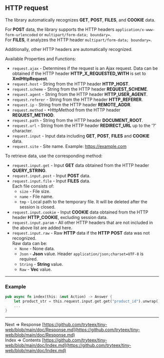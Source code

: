 ## HTTP request
The library automatically recognizes __GET__, __POST__, __FILES__, and __COOKIE__ data.

For __POST__ data, the library supports the HTTP headers `application/x-www-form-urlencoded` or `multipart/form-data; boundary=`.  
For __FILES__, it analyzes the HTTP header `multipart/form-data; boundary=`.

Additionally, other HTTP headers are automatically recognized.

Available Properties and Functions:
* `request.ajax` - Determines if the request is an Ajax request. Data can be obtained if the HTTP header __HTTP_X_REQUESTED_WITH__ is set to __XmlHttpRequest__.
* `request.host` - String from the HTTP header __HTTP_HOST__. 
* `request.scheme` - String from the HTTP header __REQUEST_SCHEME__.
* `request.agent` - String from the HTTP header __HTTP_USER_AGENT__.
* `request.referer` - String from the HTTP header __HTTP_REFERER__.
* `request.ip` - String from the HTTP header __REMOTE_ADDR__.
* `request.method` - *HttpMethod from the HTTP header __REQUEST_METHOD__.
* `request.path` - String from the HTTP header __DOCUMENT_ROOT__.
* `request.url` - String from the HTTP header __REDIRECT_URL__ up to the '?' character.
* `request.input` -  Input data including __GET__, __POST__, __FILES__ and __COOKIE__ data.
* `request.site` -  Site name. Example: https://example.com

To retrieve data, use the corresponding method:
* `request.input.get` - Input __GET__ data obtained from the HTTP header __QUERY_STRING__.
* `request.input.post` - Input  __POST__ data.
* `request.input.file` - Input  __FILES__ data.  
Each file consists of:
  * `size` - File size.
  * `name` - File name.
  * `tmp` - Local path to the temporary file. It will be deleted after the session is closed.
* `request.input.cookie` - Input __COOKIE__ data obtained from the HTTP header __HTTP_COOKIE__, excluding session data.
* `request.input.param` - All other HTTP headers that are not included in the above list are added here.
* `request.input.raw` - Raw __HTTP__ data if the __HTTP__ __POST__ data was not recognized.  
Raw data can be:
  * `None` - None data.
  * `Json` - __Json__ value. Header `application/json;charset=UTF-8` is required.
  * `String` - __String__ value.
  * `Raw` - __Vec<u8>__ value.
___
### Example
```rust
pub async fn index(this: &mut Action) -> Answer {
    let product_str = this.request.input.get.get("product_id").unwrap();
    ...
}
```
___
Next => Response [https://github.com/tryteex/tiny-web/blob/main/doc/Response.md](https://github.com/tryteex/tiny-web/blob/main/doc/Response.md)   
Index => Contents [https://github.com/tryteex/tiny-web/blob/main/doc/Index.md](https://github.com/tryteex/tiny-web/blob/main/doc/Index.md)  